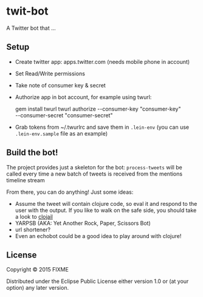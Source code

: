 # twit-bot

A Twitter bot that ...

## Setup

- Create twitter app: apps.twitter.com (needs mobile phone in account)
- Set Read/Write permissions
- Take note of consumer key & secret
- Authorize app in bot account, for example using twurl:

    gem install twurl
    twurl authorize --consumer-key "consumer-key" \
      --consumer-secret "consumer-secret"

- Grab tokens from ~/.twurlrc and save them in `.lein-env` (you can use `.lein-env.sample` file as an example)

## Build the bot!

The project provides just a skeleton for the bot: `process-tweets` will be called every time a new batch of tweets is received from the mentions timeline stream

From there, you can do anything! Just some ideas:

  - Assume the tweet will contain clojure code, so eval it and respond to the user with the output. If you like to walk on the safe side, you should take a look to [clojail](https://github.com/Raynes/clojail)
  - YARPSB (AKA: Yet Another Rock, Paper, Scissors Bot)
  - url shortener?
  - Even an echobot could be a good idea to play around with clojure!

## License

Copyright © 2015 FIXME

Distributed under the Eclipse Public License either version 1.0 or (at
your option) any later version.
